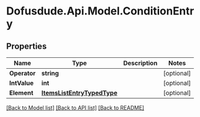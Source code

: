 # Dofusdude.Api.Model.ConditionEntry

## Properties

Name | Type | Description | Notes
------------ | ------------- | ------------- | -------------
**Operator** | **string** |  | [optional] 
**IntValue** | **int** |  | [optional] 
**Element** | [**ItemsListEntryTypedType**](ItemsListEntryTypedType.md) |  | [optional] 

[[Back to Model list]](../README.md#documentation-for-models) [[Back to API list]](../README.md#documentation-for-api-endpoints) [[Back to README]](../README.md)


